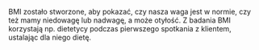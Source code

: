 BMI zostało stworzone, aby pokazać, czy nasza waga jest w normie, czy też mamy niedowagę lub nadwagę, a może otyłość. Z badania BMI korzystają np. dietetycy podczas pierwszego spotkania z klientem, ustalając dla niego dietę.